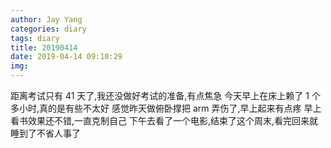 ```yaml
---
author: Jay Yang
categories: diary
tags: diary
title: 20190414
date: 2019-04-14 09:10:29
img:
---
```


距离考试只有 41 天了,我还没做好考试的准备,有点焦急
今天早上在床上赖了 1 个多小时,真的是有些不太好
感觉昨天做俯卧撑把 arm 弄伤了,早上起来有点疼
早上看书效果还不错,一直克制自己
下午去看了一个电影,结束了这个周末,看完回来就睡到了不省人事了
